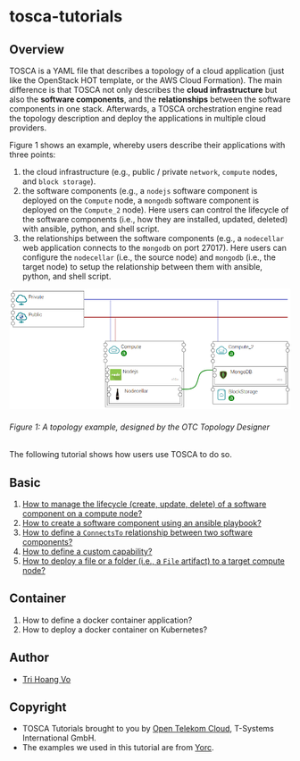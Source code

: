 # tosca-tutorials

## Overview

TOSCA is a YAML file that describes a topology of a cloud application (just like the OpenStack HOT template, or the AWS
Cloud Formation). The main difference is that TOSCA not only describes the **cloud infrastructure** but also the 
**software components**, and the **relationships** between the software components in one stack. Afterwards, a TOSCA orchestration engine
read the topology description and deploy the applications in multiple cloud providers.

Figure 1 shows an example, whereby users describe their applications with three points:
1. the cloud infrastructure (e.g., public / private `network`, `compute` nodes, and `block storage`). 
2. the software components (e.g., a `nodejs` software component is deployed on the `Compute` node, a `mongodb`
software component is deployed on the `Compute_2` node). Here users can control the lifecycle of the software components
(i.e., how they are installed, updated, deleted) with ansible, python, and shell script.
3. the relationships between the software components (e.g., a `nodecellar` web application connects to the `mongodb`
on port 27017). Here users can configure the `nodecellar` (i.e., the source node) and `mongodb` (i.e., the target node)
to setup the relationship between them with ansible, python, and shell script.

![](images/topology_example.png "TOSCA example")

###### Figure 1: A topology example, designed by the OTC Topology Designer

The following tutorial shows how users use TOSCA to do so.

## Basic
1. [How to manage the lifecycle (create, update, delete) of a software component on a compute node?](tutorials/Basic_Lifecycle.md "Python example")
2. [How to create a software component using an ansible playbook?](tutorials/Basic_Ansible.md "Ansible example")
3. [How to define a `ConnectsTo` relationship between two software components?](tutorials/Basic_Relationship_ConnectsTo.md "Relationship connects to example")
4. [How to define a custom capability?](tutorials/Basic_Custom_Capability.md "Custom capability")
5. [How to deploy a file or a folder (i.e., a `File` artifact) to a target compute node?](tutorials/Basic_Artifact.md "Artifact")

## Container
1. How to define a docker container application?
2. How to deploy a docker container on Kubernetes?

## Author
* [Tri Hoang Vo](https://www.linkedin.com/in/tri-hoang-vo-395819aa/ "Tri linkedin")

## Copyright
* TOSCA Tutorials brought to you by [Open Telekom Cloud](https://open-telekom-cloud.com), T-Systems International GmbH.
* The examples we used in this tutorial are from [Yorc](https://github.com/ystia/tosca-samples).